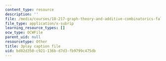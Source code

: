 ```yaml
---
content_type: resource
description: ''
file: /media/courses/18-217-graph-theory-and-additive-combinatorics-fall-2019/bd82d350c921136bd7d3fb9799c475db_ydyiq1Z22gc.srt
file_type: application/x-subrip
learning_resource_types: []
ocw_type: OCWFile
parent_uid: null
resourcetype: Other
title: 3play caption file
uid: bd82d350-c921-136b-d7d3-fb9799c475db
---
```

